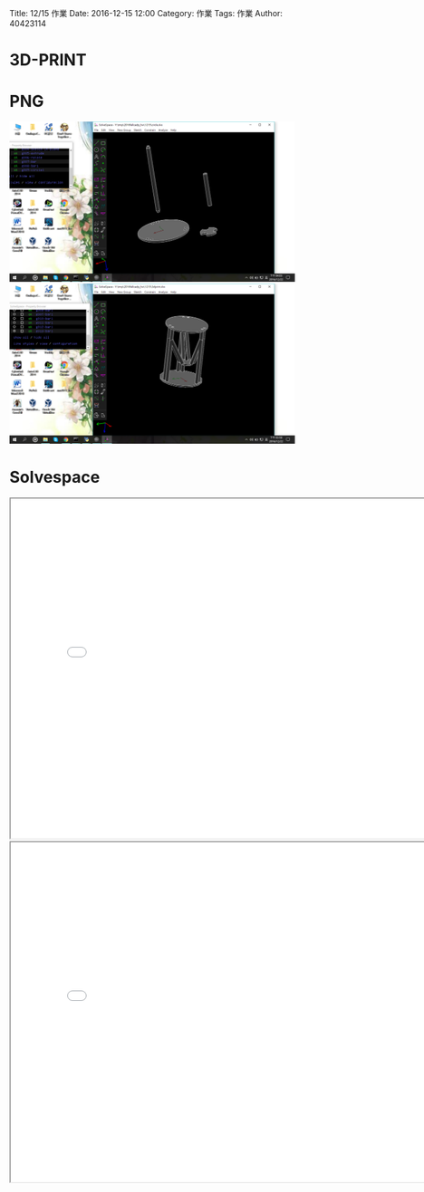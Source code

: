 Title: 12/15 作業
Date: 2016-12-15 12:00
Category: 作業
Tags: 作業
Author: 40423114

3D-PRINT 
===


<!-- PELICAN_END_SUMMARY -->

PNG
===
<img src="./../1215/dispersion.png" width="800" />

<img src="./../1215/3dprint.png" width="800" />

Solvespace
===
<iframe src="./../1215/dispersion.html" width="800" height="600"></iframe>

<iframe src="./../1215/40423114-3dprint.html" width="800" height="600"></iframe>

